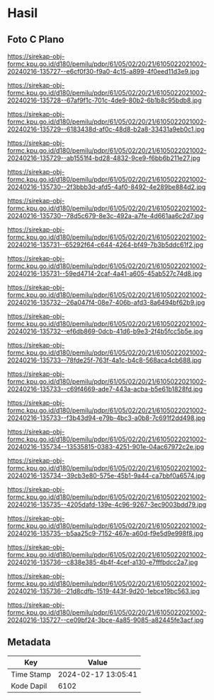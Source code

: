 # Hasil

## Foto C Plano

https://sirekap-obj-formc.kpu.go.id/d180/pemilu/pdpr/61/05/02/20/21/6105022021002-20240216-135727--e6cf0f30-f9a0-4c15-a899-4f0eed11d3e9.jpg

https://sirekap-obj-formc.kpu.go.id/d180/pemilu/pdpr/61/05/02/20/21/6105022021002-20240216-135728--67af9f1c-701c-4de9-80b2-6b1b8c95bdb8.jpg

https://sirekap-obj-formc.kpu.go.id/d180/pemilu/pdpr/61/05/02/20/21/6105022021002-20240216-135729--6183438d-af0c-48d8-b2a8-33431a9eb0c1.jpg

https://sirekap-obj-formc.kpu.go.id/d180/pemilu/pdpr/61/05/02/20/21/6105022021002-20240216-135729--ab1551f4-bd28-4832-9ce9-f6bb6b211e27.jpg

https://sirekap-obj-formc.kpu.go.id/d180/pemilu/pdpr/61/05/02/20/21/6105022021002-20240216-135730--2f3bbb3d-afd5-4af0-8492-4e289be884d2.jpg

https://sirekap-obj-formc.kpu.go.id/d180/pemilu/pdpr/61/05/02/20/21/6105022021002-20240216-135730--78d5c679-8e3c-492a-a7fe-4d661aa6c2d7.jpg

https://sirekap-obj-formc.kpu.go.id/d180/pemilu/pdpr/61/05/02/20/21/6105022021002-20240216-135731--65292f64-c644-4264-bf49-7b3b5ddc61f2.jpg

https://sirekap-obj-formc.kpu.go.id/d180/pemilu/pdpr/61/05/02/20/21/6105022021002-20240216-135731--59ed4714-2caf-4a41-a605-45ab527c74d8.jpg

https://sirekap-obj-formc.kpu.go.id/d180/pemilu/pdpr/61/05/02/20/21/6105022021002-20240216-135732--26a047f4-08e7-406b-afd3-8a6494bf62b9.jpg

https://sirekap-obj-formc.kpu.go.id/d180/pemilu/pdpr/61/05/02/20/21/6105022021002-20240216-135732--ef6db869-0dcb-41d6-b9e3-2f4b5fcc5b5e.jpg

https://sirekap-obj-formc.kpu.go.id/d180/pemilu/pdpr/61/05/02/20/21/6105022021002-20240216-135733--78fde25f-763f-4a1c-b4c8-568aca4cb688.jpg

https://sirekap-obj-formc.kpu.go.id/d180/pemilu/pdpr/61/05/02/20/21/6105022021002-20240216-135733--c69f4669-ade7-443a-acba-b5e61b1828fd.jpg

https://sirekap-obj-formc.kpu.go.id/d180/pemilu/pdpr/61/05/02/20/21/6105022021002-20240216-135733--f3b43d94-e79b-4bc3-a0b8-7c691f2dd498.jpg

https://sirekap-obj-formc.kpu.go.id/d180/pemilu/pdpr/61/05/02/20/21/6105022021002-20240216-135734--13535815-0383-4251-901e-04ac67972c2e.jpg

https://sirekap-obj-formc.kpu.go.id/d180/pemilu/pdpr/61/05/02/20/21/6105022021002-20240216-135734--39cb3e80-575e-45b1-9a44-ca7bbf0a6574.jpg

https://sirekap-obj-formc.kpu.go.id/d180/pemilu/pdpr/61/05/02/20/21/6105022021002-20240216-135735--4205dafd-139e-4c96-9267-3ec9003bdd79.jpg

https://sirekap-obj-formc.kpu.go.id/d180/pemilu/pdpr/61/05/02/20/21/6105022021002-20240216-135735--b5aa25c9-7152-467e-a60d-f9e5d9e998f8.jpg

https://sirekap-obj-formc.kpu.go.id/d180/pemilu/pdpr/61/05/02/20/21/6105022021002-20240216-135736--c838e385-4b4f-4cef-a130-e7fffbdcc2a7.jpg

https://sirekap-obj-formc.kpu.go.id/d180/pemilu/pdpr/61/05/02/20/21/6105022021002-20240216-135736--21d8cdfb-1519-443f-9d20-1ebce19bc563.jpg

https://sirekap-obj-formc.kpu.go.id/d180/pemilu/pdpr/61/05/02/20/21/6105022021002-20240216-135727--ce09bf24-3bce-4a85-9085-a82445fe3acf.jpg


## Metadata

| Key        | Value               |
| ---------- | ------------------- |
| Time Stamp | 2024-02-17 13:05:41 |
| Kode Dapil | 6102                |



